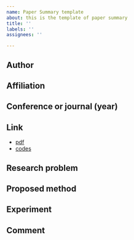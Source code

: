 ```yaml
---
name: Paper Summary template
about: this is the template of paper summary
title: ''
labels: ''
assignees: ''

---
```


## Author
## Affiliation
## Conference or journal (year)

## Link
- [pdf]()
- [codes]()

## Research problem

## Proposed method

## Experiment

## Comment
